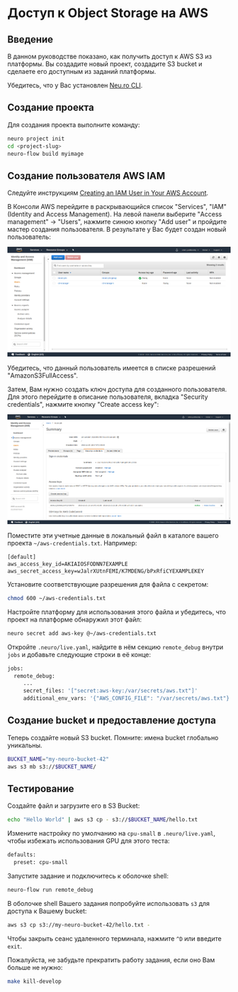 # Доступ к Object Storage на AWS

## Введение

В данном руководстве показано, как получить доступ к AWS S3 из платформы. Вы создадите новый проект, создадите S3 bucket и сделаете его доступным из заданий платформы.

Убедитесь, что у Вас установлен [Neu.ro CLI](accessing-object-storage-in-aws.md).

## Создание проекта

Для создания проекта выполните команду:

```bash
neuro project init
cd <project-slug>
neuro-flow build myimage
```

## Создание пользователя AWS IAM

Следуйте инструкциям [Creating an IAM User in Your AWS Account](https://docs.aws.amazon.com/IAM/latest/UserGuide/id_users_create.html).

В Консоли AWS перейдите в раскрывающийся список "Services", "IAM" \(Identity and Access Management\). На левой панели выберите "Access management" -&gt; "Users", нажмите синюю кнопку "Add user" и пройдите мастер создания пользователя. В результате у Вас будет создан новый пользователь:

![](../../.gitbook/assets/1_add_user.png)

Убедитесь, что данный пользователь имеется в списке разрешений "AmazonS3FullAccess".

Затем, Вам нужно создать ключ доступа для созданного пользователя. Для этого перейдите в описание пользователя, вкладка "Security credentials", нажмите кнопку "Create access key":

![](../../.gitbook/assets/2_create_key.png)

Поместите эти учетные данные в локальный файл в каталоге вашего проекта `~/aws-credentials.txt`. Например:

```text
[default]
aws_access_key_id=AKIAIOSFODNN7EXAMPLE
aws_secret_access_key=wJalrXUtnFEMI/K7MDENG/bPxRfiCYEXAMPLEKEY
```

Установите соответствующие разрешения для файла с секретом:

```bash
chmod 600 ~/aws-credentials.txt
```

Настройте платформу для использования этого файла и убедитесь, что проект на платформе обнаружил этот файл:

```bash
neuro secret add aws-key @~/aws-credentials.txt
```

Откройте `.neuro/live.yaml`, найдите в нём секцию `remote_debug` внутри `jobs` и добавьте следующие строки в её конце:

```bash
jobs:
  remote_debug:
     ...
     secret_files: '["secret:aws-key:/var/secrets/aws.txt"]'
     additional_env_vars: '{"AWS_CONFIG_FILE": "/var/secrets/aws.txt"}'
```

## Создание bucket и предоставление доступа

Теперь создайте новый S3 bucket. Помните: имена bucket глобально уникальны.

```bash
BUCKET_NAME="my-neuro-bucket-42"
aws s3 mb s3://$BUCKET_NAME/
```

## Тестирование

Создайте файл и загрузите его в S3 Bucket:

```bash
echo "Hello World" | aws s3 cp - s3://$BUCKET_NAME/hello.txt
```

Измените настройку по умолчанию на `cpu-small` в `.neuro/live.yaml`, чтобы избежать использования GPU для этого теста:

```bash
defaults:
  preset: cpu-small
```

Запустите задание и подключитесь к оболочке shell:

```bash
neuro-flow run remote_debug
```

В оболочке shell Вашего задания попробуйте использовать `s3` для доступа к Вашему bucket:

```bash
aws s3 cp s3://my-neuro-bucket-42/hello.txt -
```

Чтобы закрыть сеанс удаленного терминала, нажмите `^D` или введите `exit`.

Пожалуйста, не забудьте прекратить работу задания, если оно Вам больше не нужно:

```bash
make kill-develop
```

